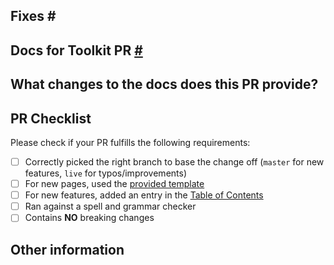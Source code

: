 <!-- When opening a PR, start by forking this repository. Then, based on the type of change you're making you'll need to create a new branch from either the `master` or `live` branches:

For documentation for new features, please base your fork off the master branch.

If you have a typo or existing document improvement to an already shipped feature, please base your change off of the [live branch](https://github.com/MicrosoftDocs/WindowsCommunityToolkitDocs/tree/live).  This will allow us to get the change to the published documentation between releases.

We will periodically merge updates from the live branch to master to keep master in-sync with the published docs.  When we make a new release, we will push master to the live branch in order to publish documentation for new features.

Documentation Links
**This link is currently only available for Microsoft Employees** - [Staging review from 'master' branch](https://review.docs.microsoft.com/windows/communitytoolkit/?branch=master)
- [Live site from 'live' branch](/windows/communitytoolkit) -->

## Fixes # <!-- Link to a relevant issue # in this docs repository (if any, otherwise remove this line) -->
## Docs for Toolkit PR [#](https://github.com/windows-toolkit/WindowsCommunityToolkit/pull/#) <!-- Link to relevant issue or Feature PR # of the Windows Community Toolkit repo which will create a reference to the associated issue and PR once it is created, remove if not tied to an issue or feature -->

## What changes to the docs does this PR provide?
<!-- Please describe the updated information in detail -->

## PR Checklist

Please check if your PR fulfills the following requirements:

- [ ] Correctly picked the right branch to base the change off (`master` for new features, `live` for typos/improvements)
- [ ] For new pages, used the [provided template](https://github.com/MicrosoftDocs/WindowsCommunityToolkitDocs/blob/rel/7.0.0/docs/.template.md)
- [ ] For new features, added an entry in the [Table of Contents](https://github.com/MicrosoftDocs/WindowsCommunityToolkitDocs/blob/rel/7.0.0/docs/toc.md)
- [ ] Ran against a spell and grammar checker 
- [ ] Contains **NO** breaking changes

<!-- If this PR contains a breaking change, please describe the impact and migration path for existing applications below. 
     Please note that breaking changes are likely to be rejected. -->


## Other information
